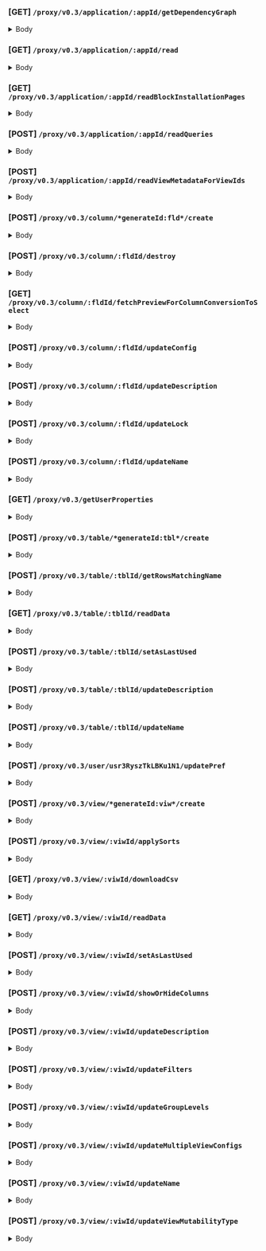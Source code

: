
### [GET] `/proxy/v0.3/application/:appId/getDependencyGraph`
<details>
<summary>Body</summary>
```json
{}
```
</details>
  

### [GET] `/proxy/v0.3/application/:appId/read`
<details>
<summary>Body</summary>
```json
{
  "includeDataForTableIds": [
    "tblvWvZnnelFOLTOk"
  ],
  "includeDataForViewIds": [
    "viwsInjWPXfimcj5u"
  ],
  "shouldIncludeSchemaChecksum": false,
  "mayOnlyIncludeRowAndCellDataForIncludedViews": true,
  "mayExcludeCellDataForLargeViews": true,
  "allowConstantPoolingOfResult": true
}
```
</details>
  

### [GET] `/proxy/v0.3/application/:appId/readBlockInstallationPages`
<details>
<summary>Body</summary>
```json
{}
```
</details>
  

### [POST] `/proxy/v0.3/application/:appId/readQueries`
<details>
<summary>Body</summary>
```json
{
  "queries": [
    {
      "id": "qryF920wDjzWnFIo7",
      "spec": {
        "source": {
          "type": "table",
          "tableId": "tblWoGUVmeOg1wi64"
        },
        "columnIds": [
          "fldJeAbNTa21nFMhP",
          "fld1T0HvM73gbnAw0",
          "fld50kfk6kzoMrFo2",
          "fld8CBuNC4z6owN95",
          "fld01f55Ofbk7i3lO",
          "fldtQYqURM9PSVBJN"
        ],
        "filters": {
          "conjunction": "or",
          "filterSet": [
            {
              "type": "rowIds",
              "rowIds": [
                "recMvryllI3ee0HHN"
              ]
            }
          ]
        },
        "sorts": null
      },
      "realm": {
        "type": "application"
      }
    }
  ]
}
```
</details>
  

### [POST] `/proxy/v0.3/application/:appId/readViewMetadataForViewIds`
<details>
<summary>Body</summary>
```json
{
  "viewIds": [
    "viwfTPe3oX8Q1ddIO"
  ]
}
```
</details>
  

### [POST] `/proxy/v0.3/column/*generateId:fld*/create`
<details>
<summary>Body</summary>
```json
{
  "tableId": "tblfJVP3dsSR6j1su",
  "name": "Created+field",
  "config": {
    "default": null,
    "type": "text",
    "typeOptions": null
  },
  "description": null,
  "activeViewId": "viwKv6q26nR2J03XF",
  "afterOverallColumnIndex": 0,
  "origin": "gridAddFieldButton"
}
```
</details>
  

### [POST] `/proxy/v0.3/column/:fldId/destroy`
<details>
<summary>Body</summary>
```json
{}
```
</details>
  

### [GET] `/proxy/v0.3/column/:fldId/fetchPreviewForColumnConversionToSelect`
<details>
<summary>Body</summary>
```json
{
  "newType": "select"
}
```
</details>
  

### [POST] `/proxy/v0.3/column/:fldId/updateConfig`
<details>
<summary>Body</summary>
```json
{
  "default": null,
  "type": "select",
  "typeOptions": {
    "choiceOrder": [
      "sel3gmQY18JyA3pFE",
      "sellVto9GTCL4FM39"
    ],
    "choices": {
      "sel3gmQY18JyA3pFE": {
        "id": "sel3gmQY18JyA3pFE",
        "color": "blue",
        "name": "Option+1"
      },
      "sellVto9GTCL4FM39": {
        "id": "sellVto9GTCL4FM39",
        "color": "cyan",
        "name": "Option+2"
      }
    },
    "disableColors": false
  },
  "activeViewId": "viwKv6q26nR2J03XF"
}
```
</details>
  

### [POST] `/proxy/v0.3/column/:fldId/updateDescription`
<details>
<summary>Body</summary>
```json
{
  "description": "Added+field+description"
}
```
</details>
  

### [POST] `/proxy/v0.3/column/:fldId/updateLock`
<details>
<summary>Body</summary>
```json
{
  "lock": {
    "userId": "usr3RyszTkLBKu1N1",
    "lockLevelToUpdateCells": "requireCreatePermission",
    "description": null,
    "allowFormSubmitterToIgnoreLockLevel": false,
    "shouldWorkflowsRespectLockLevel": false
  }
}
```
</details>
  

### [POST] `/proxy/v0.3/column/:fldId/updateName`
<details>
<summary>Body</summary>
```json
{
  "name": "Updated+field+with+config"
}
```
</details>
  

### [GET] `/proxy/v0.3/getUserProperties`
<details>
<summary>Body</summary>
```json
null
```
</details>
  

### [POST] `/proxy/v0.3/table/*generateId:tbl*/create`
<details>
<summary>Body</summary>
```json
{
  "applicationId": "appk9qaGrsgbEYP2g",
  "name": "Table+3"
}
```
</details>
  

### [POST] `/proxy/v0.3/table/:tblId/getRowsMatchingName`
<details>
<summary>Body</summary>
```json
{
  "rowName": "",
  "limit": 1000,
  "offset": 0,
  "columnLimit": 7,
  "rowIdsToIgnore": [],
  "includeColumnData": true,
  "returnOnlyPrimaryColumn": false
}
```
</details>
  

### [GET] `/proxy/v0.3/table/:tblId/readData`
<details>
<summary>Body</summary>
```json
{
  "includeDataForViewIds": [
    "viwNiC5AL4nFPzExB"
  ],
  "shouldIncludeSchemaChecksum": false,
  "mayOnlyIncludeRowAndCellDataForIncludedViews": true,
  "mayExcludeCellDataForLargeViews": true,
  "allowConstantPoolingOfResult": true
}
```
</details>
  

### [POST] `/proxy/v0.3/table/:tblId/setAsLastUsed`
<details>
<summary>Body</summary>
```json
{}
```
</details>
  

### [POST] `/proxy/v0.3/table/:tblId/updateDescription`
<details>
<summary>Body</summary>
```json
{
  "description": "Updated+table+description"
}
```
</details>
  

### [POST] `/proxy/v0.3/table/:tblId/updateName`
<details>
<summary>Body</summary>
```json
{
  "name": "Renamed+Table"
}
```
</details>
  

### [POST] `/proxy/v0.3/user/usr3RyszTkLBKu1N1/updatePref`
<details>
<summary>Body</summary>
```json
{
  "key": "lastOpenedApplicationIds",
  "value": [
    "appk9qaGrsgbEYP2g",
    "appYmL6No22fcwtbj",
    "appJ3TUtrJyrYI3Ht",
    "appc0pEyQou4Ug8cN",
    "appDsCIWctDaTCjyW",
    "appwkiVgf4hCcaLSo"
  ]
}
```
</details>
  

### [POST] `/proxy/v0.3/view/*generateId:viw*/create`
<details>
<summary>Body</summary>
```json
{
  "tableId": "tblvWvZnnelFOLTOk",
  "name": "Test+View",
  "type": "grid",
  "copyFromViewId": "viwNiC5AL4nFPzExB",
  "copyMode": "new",
  "personalForUserId": null
}
```
</details>
  

### [POST] `/proxy/v0.3/view/:viwId/applySorts`
<details>
<summary>Body</summary>
```json
{
  "sortObjs": [
    {
      "id": "srtFnyFbn3AtEzAZo",
      "columnId": "fldMUVszkvMNWPRwA",
      "ascending": true
    }
  ],
  "shouldAutoSort": true
}
```
</details>
  

### [GET] `/proxy/v0.3/view/:viwId/downloadCsv`
<details>
<summary>Body</summary>
```json
{
  "origin": "viewMenuPopover"
}
```
</details>
  

### [GET] `/proxy/v0.3/view/:viwId/readData`
<details>
<summary>Body</summary>
```json
{}
```
</details>
  

### [POST] `/proxy/v0.3/view/:viwId/setAsLastUsed`
<details>
<summary>Body</summary>
```json
{}
```
</details>
  

### [POST] `/proxy/v0.3/view/:viwId/showOrHideColumns`
<details>
<summary>Body</summary>
```json
{
  "columnIds": [
    "fldMUVszkvMNWPRwA"
  ],
  "visibility": false
}
```
</details>
  

### [POST] `/proxy/v0.3/view/:viwId/updateDescription`
<details>
<summary>Body</summary>
```json
{
  "description": "Modified+view+description"
}
```
</details>
  

### [POST] `/proxy/v0.3/view/:viwId/updateFilters`
<details>
<summary>Body</summary>
```json
{
  "filters": {
    "filterSet": [
      {
        "id": "fltscaW8lt4GT1uy9",
        "columnId": "fldQLm1WU0vzNFhOL",
        "operator": "contains",
        "value": null
      }
    ],
    "conjunction": "and"
  }
}
```
</details>
  

### [POST] `/proxy/v0.3/view/:viwId/updateGroupLevels`
<details>
<summary>Body</summary>
```json
{
  "groupLevels": [
    {
      "id": "glvLkuytW3ViT4pX9",
      "columnId": "fldMUVszkvMNWPRwA",
      "order": "ascending",
      "emptyGroupState": "hidden"
    }
  ]
}
```
</details>
  

### [POST] `/proxy/v0.3/view/:viwId/updateMultipleViewConfigs`
<details>
<summary>Body</summary>
```json
{
  "columnVisibilitiesById": {
    "fldMUVszkvMNWPRwA": true,
    "fldnxm8xeYSl3xC8X": true,
    "fldxvUfHL4fRa0HwV": true
  },
  "targetOverallColumnIndicesById": {
    "fldMUVszkvMNWPRwA": 1,
    "fldnxm8xeYSl3xC8X": 2,
    "fldxvUfHL4fRa0HwV": 3
  },
  "columnWidthsById": {
    "fldQLm1WU0vzNFhOL": 180,
    "fldMUVszkvMNWPRwA": 180,
    "fldnxm8xeYSl3xC8X": 180,
    "fldxvUfHL4fRa0HwV": 180
  },
  "rowHeight": "small",
  "filters": null,
  "groupLevels": [],
  "sorts": {
    "sortObjs": [],
    "shouldAutoSort": true
  },
  "colorConfig": null
}
```
</details>
  

### [POST] `/proxy/v0.3/view/:viwId/updateName`
<details>
<summary>Body</summary>
```json
{
  "name": "Renamed+View",
  "origin": "viewName"
}
```
</details>
  

### [POST] `/proxy/v0.3/view/:viwId/updateViewMutabilityType`
<details>
<summary>Body</summary>
```json
{
  "viewMutabilityType": "locked",
  "personalForUserId": null,
  "lockDescription": null
}
```
</details>
  